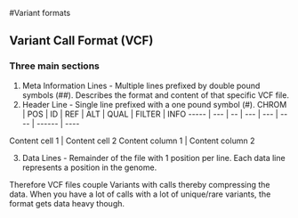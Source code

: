 #Variant formats

## Variant Call Format (VCF)

 ### Three main sections
   1. Meta Information Lines - Multiple lines prefixed by double pound symbols (##).
    Describes the format and content of that specific VCF file.
   2. Header Line - Single line prefixed with a one pound symbol (#).
CHROM | POS | ID | REF | ALT | QUAL | FILTER | INFO
----- | --- | -- | --- | --- | ---- | ------ | ----

Content cell 1 | Content cell 2
Content column 1 | Content column 2

   3. Data Lines - Remainder of the file with 1 position per line.
    Each data line represents a position in the genome.
    
Therefore VCF files couple Variants with calls thereby compressing the data.
When you have a lot of calls with a lot of unique/rare variants, the format gets data heavy though.

